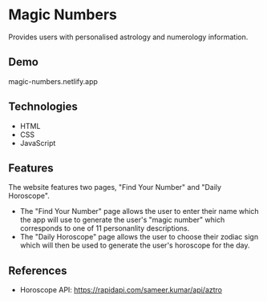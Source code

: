 # Magic Numbers
Provides users with personalised astrology and numerology information.

## Demo
magic-numbers.netlify.app

## Technologies
- HTML
- CSS
- JavaScript

## Features
The website features two pages, "Find Your Number" and "Daily Horoscope".
- The "Find Your Number" page allows the user to enter their name which the app will use to generate the user's "magic number" which corresponds to one of 11 personanlity descriptions. 
- The "Daily Horoscope" page allows the user to choose their zodiac sign which will then be used to generate the user's horoscope for the day. 

## References
- Horoscope API: https://rapidapi.com/sameer.kumar/api/aztro
